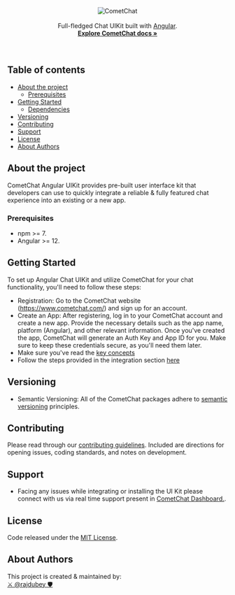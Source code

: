 <div align="center">
<img alt="CometChat" src="https://avatars2.githubusercontent.com/u/45484907?s=200&v=4" alt="CometChat" />
</div>
<br>
<div align="center">Full-fledged Chat UIKit built with <a href="https://angular.io/">Angular</a>. </div>
<div align="center">
  <a href="https://www.cometchat.com/docs/angular-uikit-beta/overview"><strong>Explore CometChat docs »</strong></a>
</div>
<br />
<br />


## Table of contents
- [About the project](#about-the-project)
  - [Prerequisites](#prerequisites)
- [Getting Started](#getting-started)
  - [Dependencies](#dependencies)
- [Versioning](#versioning)
- [Contributing](#contributing)
- [Support](#support)
- [License](#license)
- [About Authors](#about-authors)


## About the project
CometChat Angular UIKit provides pre-built user interface kit that developers can use to quickly integrate a reliable & fully featured chat experience into an existing or a new  app.<br />

### Prerequisites
- npm >= 7.
- Angular >= 12.

## Getting Started
To set up Angular Chat UIKit and utilize CometChat for your chat functionality, you'll need to follow these steps:
- Registration: Go to the CometChat website (https://www.cometchat.com/) and sign up for an account.
- Create an App: After registering, log in to your CometChat account and create a new app. Provide the necessary details such as the app name, platform (Angular), and other relevant information. Once you've created the app, CometChat will generate an Auth Key and App ID for you. Make sure to keep these credentials secure, as you'll need them later.
- Make sure you've read the [key concepts](https://www.cometchat.com/docs/angular-uikit-beta/key-concepts)
- Follow the steps provided in the integration section [here](https://www.cometchat.com/docs/angular-uikit-beta/integration#getting-started)


## Versioning
- Semantic Versioning: All of the CometChat packages adhere to [semantic versioning](https://semver.org/) principles.

## Contributing
Please read through our [contributing guidelines](./CONTRIBUTING.md). Included are directions for opening issues, coding standards, and notes on development.

## Support
- Facing any issues while integrating or installing the UI Kit please connect with us via real time support present in <a href="https://app.cometchat.com/signup"> CometChat Dashboard.</a>.

## License
Code released under the [MIT License](./LICENSE).


## About Authors

This project is created & maintained by: <br/>
[⚔️ @rajdubey 🛡](https://github.com/raj-dubey1)  <br/>

